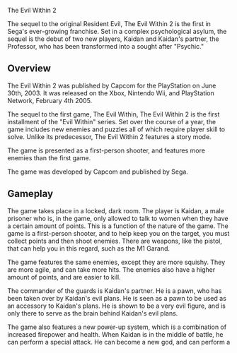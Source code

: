 The Evil Within 2

The sequel to the original Resident Evil, The Evil Within 2 is the first in Sega's ever-growing franchise. Set in a complex psychological asylum, the sequel is the debut of two new players, Kaidan and Kaidan's partner, the Professor, who has been transformed into a sought after "Psychic."

## Overview

The Evil Within 2 was published by Capcom for the PlayStation on June 30th, 2003. It was released on the Xbox, Nintendo Wii, and PlayStation Network, February 4th 2005.

The sequel to the first game, The Evil Within, The Evil Within 2 is the first installment of the "Evil Within" series. Set over the course of a year, the game includes new enemies and puzzles all of which require player skill to solve. Unlike its predecessor, The Evil Within 2 features a story mode.

The game is presented as a first-person shooter, and features more enemies than the first game.

The game was developed by Capcom and published by Sega.

## Gameplay

The game takes place in a locked, dark room. The player is Kaidan, a male prisoner who is, in the game, only allowed to talk to women when they have a certain amount of points. This is a function of the nature of the game. The game is a first-person shooter, and to help keep you on the target, you must collect points and then shoot enemies. There are weapons, like the pistol, that can help you in this regard, such as the M1 Garand.

The game features the same enemies, except they are more squishy. They are more agile, and can take more hits. The enemies also have a higher amount of points, and are easier to kill.

The commander of the guards is Kaidan's partner. He is a pawn, who has been taken over by Kaidan's evil plans. He is seen as a pawn to be used as an accessory to Kaidan's plans. He is shown to be a very evil figure, and is only there to serve as the brain behind Kaidan's evil plans.

The game also features a new power-up system, which is a combination of increased firepower and health. When Kaidan is in the middle of battle, he can perform a special attack. He can become a new god, and can perform a
